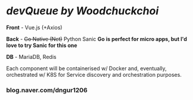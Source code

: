 # *devQueue by Woodchuckchoi*

**Front** - Vue.js (+Axios)

**Back** - ~~Go Native (Net)~~ Python Sanic **Go is perfect for micro apps, but I'd love to try Sanic for this one**

**DB** - MariaDB, Redis

Each component will be containerised w/ Docker and, eventually, orchestrated w/ K8S for Service discovery and orchestration purposes.

### blog.naver.com/dngur1206
